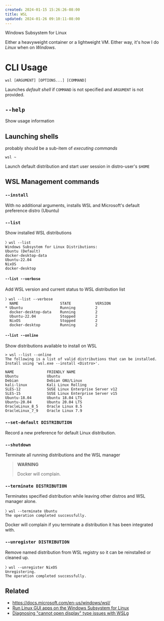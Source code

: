 ```yaml
---
created: 2024-01-15 15:26:26-08:00
title: WSL
updated: 2024-01-26 09:10:11-08:00
---
```


Windows Subsystem for Linux

Either a heavyweight container or a lightweight VM. Either way, it's how I do *Linux* when on *Windows*.

# CLI Usage

````plaintext
wsl [ARGUMENT] [OPTIONS...] [COMMAND]
````

Launches *default shell* if `COMMAND` is not specified and `ARGUMENT` is not
provided.

## `--help`

Show usage information

## Launching shells

probably should be a sub-item of *executing commands*

`wsl ~`

Launch default distribution and start user session in distro-user's `$HOME`

## WSL Management commands

### `--install`

With no additional arguments, installs WSL and Microsoft's default preference distro (Ubuntu)

### `--list`

Show installed WSL distributions

````plaintext
〉wsl --list
Windows Subsystem for Linux Distributions:
Ubuntu (Default)
docker-desktop-data
Ubuntu-22.04
NixOS
docker-desktop
````

#### `--list --verbose`

Add WSL version and current status to WSL distribution list

````plaintext
〉wsl --list --verbose
  NAME                   STATE           VERSION
* Ubuntu                 Running         2
  docker-desktop-data    Running         2
  Ubuntu-22.04           Stopped         2
  NixOS                  Stopped         2
  docker-desktop         Running         2
````

#### `--list --online`

Show distributions available to install on WSL

````plaintext
> wsl --list --online
The following is a list of valid distributions that can be installed.
Install using 'wsl.exe --install <Distro>'.

NAME               FRIENDLY NAME
Ubuntu             Ubuntu
Debian             Debian GNU/Linux
kali-linux         Kali Linux Rolling
SLES-12            SUSE Linux Enterprise Server v12
SLES-15            SUSE Linux Enterprise Server v15
Ubuntu-18.04       Ubuntu 18.04 LTS
Ubuntu-20.04       Ubuntu 20.04 LTS
OracleLinux_8_5    Oracle Linux 8.5
OracleLinux_7_9    Oracle Linux 7.9
````

### `--set-default DISTRIBUTION`

Record a new preference for default Linux distribution.

### `--shutdown`

Terminate all running distributions and the WSL manager

 > 
 > **WARNING**
>
 > Docker will complain.

### `--terminate DISTRIBUTION`

Terminates specified distribution while leaving other distros and WSL manager
alone.

````plaintext
〉wsl --terminate Ubuntu
The operation completed successfully.
````

Docker will complain if you terminate a distribution it has been integrated with.

### `--unregister DISTRIBUTION`

Remove named distribution from WSL registry so it can be reinstalled or cleaned up.

````plaintext
〉wsl --unregister NixOS
Unregistering.
The operation completed successfully.
````

## Related

* https://docs.microsoft.com/en-us/windows/wsl/
* [Run Linux GUI apps on the Windows Subsystem for Linux](https://docs.microsoft.com/en-us/windows/wsl/tutorials/gui-apps)
* [Diagnosing "cannot open display" type issues with WSLg](https://github.com/microsoft/wslg/wiki/Diagnosing-%22cannot-open-display%22-type-issues-with-WSLg)